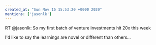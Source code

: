 ```yaml
---
created_at: "Sun Nov 15 15:53:20 +0000 2020"
mentions: ['jasonlk']
---
```


RT @jasonlk: So my first batch of venture investments hit 20x this week

I'd like to say the learnings are novel or different than others…